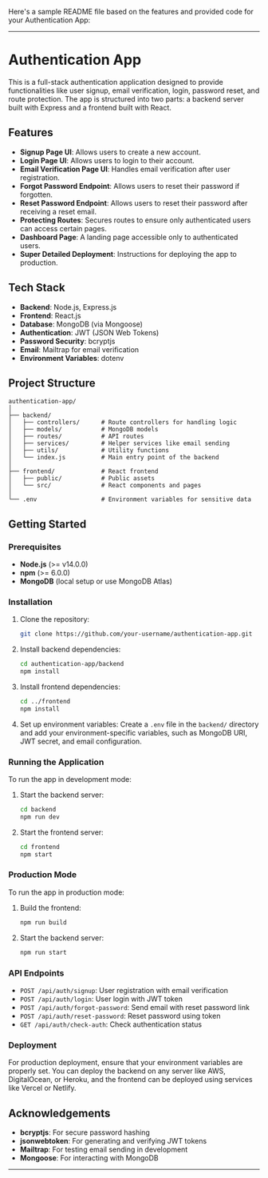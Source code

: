 Here's a sample README file based on the features and provided code for your Authentication App:

---

# Authentication App

This is a full-stack authentication application designed to provide functionalities like user signup, email verification, login, password reset, and route protection. The app is structured into two parts: a backend server built with Express and a frontend built with React.

## Features
- **Signup Page UI**: Allows users to create a new account.
- **Login Page UI**: Allows users to login to their account.
- **Email Verification Page UI**: Handles email verification after user registration.
- **Forgot Password Endpoint**: Allows users to reset their password if forgotten.
- **Reset Password Endpoint**: Allows users to reset their password after receiving a reset email.
- **Protecting Routes**: Secures routes to ensure only authenticated users can access certain pages.
- **Dashboard Page**: A landing page accessible only to authenticated users.
- **Super Detailed Deployment**: Instructions for deploying the app to production.

## Tech Stack
- **Backend**: Node.js, Express.js
- **Frontend**: React.js
- **Database**: MongoDB (via Mongoose)
- **Authentication**: JWT (JSON Web Tokens)
- **Password Security**: bcryptjs
- **Email**: Mailtrap for email verification
- **Environment Variables**: dotenv

## Project Structure
```
authentication-app/
│
├── backend/
│   ├── controllers/      # Route controllers for handling logic
│   ├── models/           # MongoDB models
│   ├── routes/           # API routes
│   ├── services/         # Helper services like email sending
│   ├── utils/            # Utility functions
│   └── index.js          # Main entry point of the backend
│
├── frontend/             # React frontend
│   ├── public/           # Public assets
│   └── src/              # React components and pages
│
└── .env                  # Environment variables for sensitive data
```

## Getting Started

### Prerequisites
- **Node.js** (>= v14.0.0)
- **npm** (>= 6.0.0)
- **MongoDB** (local setup or use MongoDB Atlas)

### Installation

1. Clone the repository:
   ```bash
   git clone https://github.com/your-username/authentication-app.git
   ```

2. Install backend dependencies:
   ```bash
   cd authentication-app/backend
   npm install
   ```

3. Install frontend dependencies:
   ```bash
   cd ../frontend
   npm install
   ```

4. Set up environment variables:
   Create a `.env` file in the `backend/` directory and add your environment-specific variables, such as MongoDB URI, JWT secret, and email configuration.

### Running the Application

To run the app in development mode:

1. Start the backend server:
   ```bash
   cd backend
   npm run dev
   ```

2. Start the frontend server:
   ```bash
   cd frontend
   npm start
   ```

### Production Mode

To run the app in production mode:

1. Build the frontend:
   ```bash
   npm run build
   ```

2. Start the backend server:
   ```bash
   npm run start
   ```

### API Endpoints

- `POST /api/auth/signup`: User registration with email verification
- `POST /api/auth/login`: User login with JWT token
- `POST /api/auth/forgot-password`: Send email with reset password link
- `POST /api/auth/reset-password`: Reset password using token
- `GET /api/auth/check-auth`: Check authentication status

### Deployment

For production deployment, ensure that your environment variables are properly set. You can deploy the backend on any server like AWS, DigitalOcean, or Heroku, and the frontend can be deployed using services like Vercel or Netlify.


## Acknowledgements
- **bcryptjs**: For secure password hashing
- **jsonwebtoken**: For generating and verifying JWT tokens
- **Mailtrap**: For testing email sending in development
- **Mongoose**: For interacting with MongoDB

---
